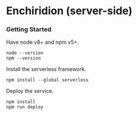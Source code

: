 # Enchiridion (server-side) #

### Getting Started ###

Have node v8+ and npm v5+.

```
node --version
npm --version
```

Install the serverless framework.

```
npm install --global serverless
```

Deploy the service.

```
npm install
npm run deploy
```
